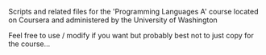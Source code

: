 Scripts and related files for the 'Programming Languages A' course located on Coursera and administered by the University of Washington

Feel free to use / modify if you want but probably best not to just copy for the course...
